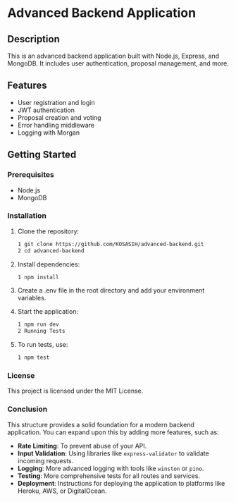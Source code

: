 # Advanced Backend Application

## Description

This is an advanced backend application built with Node.js, Express, and MongoDB. It includes user authentication, proposal management, and more.

## Features

- User registration and login
- JWT authentication
- Proposal creation and voting
- Error handling middleware
- Logging with Morgan

## Getting Started

### Prerequisites

- Node.js
- MongoDB

### Installation

1. Clone the repository:
   ```bash
   1 git clone https://github.com/KOSASIH/advanced-backend.git
   2 cd advanced-backend
   ```

2. Install dependencies:
   ```bash
   1 npm install
   ```
   
3. Create a .env file in the root directory and add your environment variables.

4. Start the application:
   ```bash
   1 npm run dev
   2 Running Tests
   
5. To run tests, use:
   ```bash
   1 npm test
   ```
   
### License
This project is licensed under the MIT License.

### Conclusion

This structure provides a solid foundation for a modern backend application. You can expand upon this by adding more features, such as:

- **Rate Limiting**: To prevent abuse of your API.
- **Input Validation**: Using libraries like `express-validator` to validate incoming requests.
- **Logging**: More advanced logging with tools like `winston` or `pino`.
- **Testing**: More comprehensive tests for all routes and services.
- **Deployment**: Instructions for deploying the application to platforms like Heroku, AWS, or DigitalOcean.

